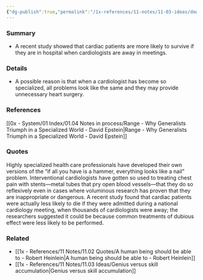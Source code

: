 ```yaml
---
{"dg-publish":true,"permalink":"/1x-references/11-notes/11-03-ideas/downsides-of-specialization-you-are-less-likely-to-die-of-heart-surgery-when-cardiologists-are-away/","title":"You are less likely to die of heart surgery when cardiologists are away","noteIcon":""}
---
```



### Summary
- A recent study showed that cardiac patients are more likely to survive if they are in hospital when cardiologists are away in meetings.

### Details
- A possible reason is that when a cardiologist has become so specialized, all problems look like the same and they may provide unnecessary heart surgery.

### References
[[0x - System/01 Index/01.04 Notes in process/Range - Why Generalists Triumph in a Specialized World - David Epstein\|Range - Why Generalists Triumph in a Specialized World - David Epstein]]

### Quotes
Highly specialized health care professionals have developed their own versions of the “if all you have is a hammer, everything looks like a nail” problem. Interventional cardiologists have gotten so used to treating chest pain with stents—metal tubes that pry open blood vessels—that they do so reflexively even in cases where voluminous research has proven that they are inappropriate or dangerous. A recent study found that cardiac patients were actually less likely to die if they were admitted during a national cardiology meeting, when thousands of cardiologists were away; the researchers suggested it could be because common treatments of dubious effect were less likely to be performed.

### Related
- [[1x - References/11 Notes/11.02 Quotes/A human being should be able to - Robert Heinlein\|A human being should be able to - Robert Heinlein]]
- [[1x - References/11 Notes/11.03 Ideas/Genius versus skill accumulation\|Genius versus skill accumulation]]